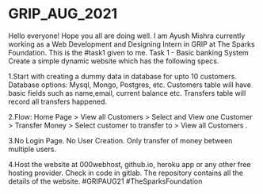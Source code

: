 # GRIP_AUG_2021
Hello everyone! Hope you all are doing well. I am Ayush Mishra currently working as a Web Development and Designing Intern in GRIP at The Sparks Foundation. This is the #task1 given to me. Task 1 - Basic banking System Create a simple dynamic website which has the following specs.

1.Start with creating a dummy data in database for upto 10 customers. Database options: Mysql, Mongo, Postgres, etc. Customers table will have basic fields such as name,email, current balance etc. Transfers table will record all transfers happened.

2.Flow: Home Page > View all Customers > Select and View one Customer > Transfer Money > Select customer to transfer to > View all Customers .

3.No Login Page. No User Creation. Only transfer of money between multiple users.

4.Host the website at 000webhost, github.io, heroku app or any other free hosting provider. Check in code in gitlab. The repository contains all the details of the website. #GRIPAUG21 #TheSparksFoundation
